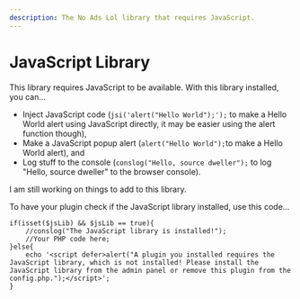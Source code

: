 ```yaml
---
description: The No Ads Lol library that requires JavaScript.
---
```


# JavaScript Library

This library requires JavaScript to be available. With this library installed, you can...

* Inject JavaScript code (`jsi('alert("Hello World");');` to make a Hello World alert using JavaScript directly, it may be easier using the alert function though),
* Make a JavaScript popup alert (`alert("Hello World");`to make a Hello World alert), and
* Log stuff to the console (`conslog("Hello, source dweller");` to log "Hello, source dweller" to the browser console).

I am still working on things to add to this library.

To have your plugin check if the JavaScript library installed, use this code...

```
if(isset($jsLib) && $jsLib == true){
    //conslog("The JavaScript library is installed!");
    //Your PHP code here;
}else{
    echo '<script defer>alert("A plugin you installed requires the JavaScript library, which is not installed! Please install the JavaScript library from the admin panel or remove this plugin from the config.php.");</script>';
}
```
